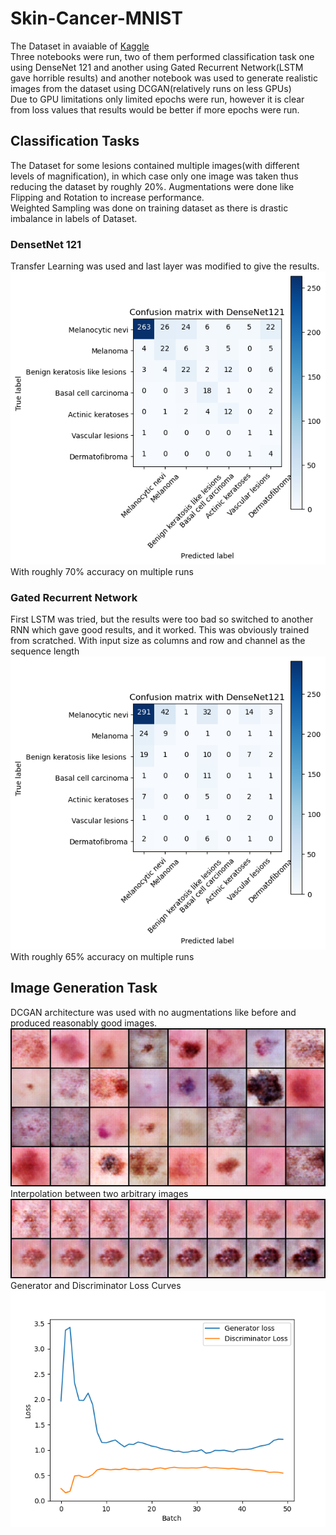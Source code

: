 # Skin-Cancer-MNIST
The Dataset in avaiable of [Kaggle](https://www.kaggle.com/datasets/kmader/skin-cancer-mnist-ham10000)<br>
Three notebooks were run, two of them performed classification task one using DenseNet 121 and another using Gated Recurrent Network(LSTM gave horrible results) and another notebook was used to generate realistic images from the dataset using DCGAN(relatively runs on less GPUs)<br>
Due to GPU limitations only limited epochs were run, however it is clear from loss values that results would be better if more epochs were run.
## Classification Tasks
The Dataset for some lesions contained multiple images(with different levels of magnification), in which case only one image was taken thus reducing the dataset by roughly 20%. Augmentations were done like Flipping and Rotation to increase performance.<br>
Weighted Sampling was done on training dataset as there is drastic imbalance in labels of Dataset.
### DensetNet 121
Transfer Learning was used and last layer was modified to give the results. <br>
![densenet](images/densenet121_confusion_matrix.png) <br>
With roughly 70% accuracy on multiple runs
### Gated Recurrent Network
First LSTM was tried, but the results were too bad so switched to another RNN which gave good results, and it worked. 
This was obviously trained from scratched. With input size as columns and row and channel as the sequence length<br>
![gru](images/gru_confusion_matrix.png)<br>
With roughly 65% accuracy on multiple runs
## Image Generation Task
DCGAN architecture was used with no augmentations like before and produced reasonably good images. <br>
![dcgan_img](images/dcgan_result.png)<br>
Interpolation between two arbitrary images <br>
![dcgan_int](images/dcgan_interpolation.png)<br>
Generator and Discriminator Loss Curves<br>
![dcgan_int](images/dcgan_loss_graph.png)<br>
